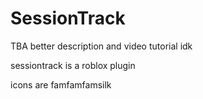 # SessionTrack

TBA better description and video tutorial idk

sessiontrack is a roblox plugin

icons are famfamfamsilk